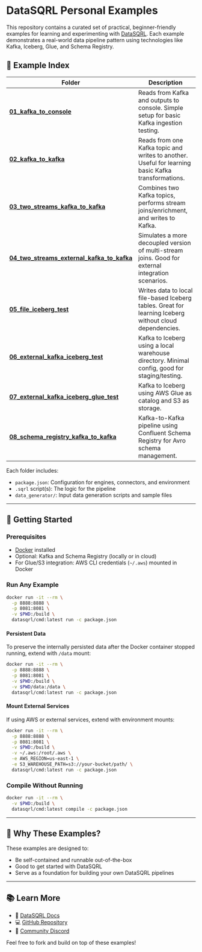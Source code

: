 # DataSQRL Personal Examples

This repository contains a curated set of practical, beginner-friendly examples for learning and experimenting with [DataSQRL](https://github.com/DataSQRL/sqrl).
Each example demonstrates a real-world data pipeline pattern using technologies like Kafka, Iceberg, Glue, and Schema Registry.

## 📁 Example Index

| Folder                                                                                       | Description                                                                                            |
|----------------------------------------------------------------------------------------------|--------------------------------------------------------------------------------------------------------|
| [**01\_kafka\_to\_console**](./01_kafka_to_console)                                          | Reads from Kafka and outputs to console. Simple setup for basic Kafka ingestion testing.               |
| [**02\_kafka\_to\_kafka**](./02_kafka_to_kafka)                                              | Reads from one Kafka topic and writes to another. Useful for learning basic Kafka transformations.     |
| [**03\_two\_streams\_kafka\_to\_kafka**](./03_two_streams_kafka_to_kafka)                    | Combines two Kafka topics, performs stream joins/enrichment, and writes to Kafka.                      |
| [**04\_two\_streams\_external\_kafka\_to\_kafka**](./04_two_streams_external_kafka_to_kafka) | Simulates a more decoupled version of multi-stream joins. Good for external integration scenarios.     |
| [**05\_file\_iceberg\_test**](./05_file_iceberg_test)                                        | Writes data to local file-based Iceberg tables. Great for learning Iceberg without cloud dependencies. |
| [**06\_external\_kafka\_iceberg\_test**](./06_external_kafka_iceberg_test)                   | Kafka to Iceberg using a local warehouse directory. Minimal config, good for staging/testing.          |
| [**07\_external\_kafka\_iceberg\_glue\_test**](./07_external_kafka_iceberg_glue_test)        | Kafka to Iceberg using AWS Glue as catalog and S3 as storage.                                          |
| [**08\_schema\_registry\_kafka\_to\_kafka**](./08_schema_registry_kafka_to_kafka)            | Kafka-to-Kafka pipeline using Confluent Schema Registry for Avro schema management.                    |

Each folder includes:

* `package.json`: Configuration for engines, connectors, and environment
* `.sqrl` script(s): The logic for the pipeline
* `data_generator/`: Input data generation scripts and sample files

---

## 🚀 Getting Started

### Prerequisites

* [Docker](https://docs.docker.com/get-docker/) installed
* Optional: Kafka and Schema Registry (locally or in cloud)
* For Glue/S3 integration: AWS CLI credentials (`~/.aws`) mounted in Docker

### Run Any Example

```bash
docker run -it --rm \
  -p 8888:8888 \
  -p 8081:8081 \
  -v $PWD:/build \
  datasqrl/cmd:latest run -c package.json
```
#### Persistent Data

To preserve the internally persisted data after the Docker container stopped running, extend with `/data` mount:

```bash
docker run -it --rm \
  -p 8888:8888 \
  -p 8081:8081 \
  -v $PWD:/build \
  -v $PWD/data:/data \
  datasqrl/cmd:latest run -c package.json
```

#### Mount External Services

If using AWS or external services, extend with environment mounts:

```bash
docker run -it --rm \
  -p 8888:8888 \
  -p 8081:8081 \
  -v $PWD:/build \
  -v ~/.aws:/root/.aws \
  -e AWS_REGION=us-east-1 \
  -e S3_WAREHOUSE_PATH=s3://your-bucket/path/ \
  datasqrl/cmd:latest run -c package.json
```

### Compile Without Running

```bash
docker run -it --rm \
  -v $PWD:/build \
  datasqrl/cmd:latest compile -c package.json
```

---

## 🤔 Why These Examples?

These examples are designed to:

* Be self-contained and runnable out-of-the-box
* Good to get started with DataSQRL
* Serve as a foundation for building your own DataSQRL pipelines

---

## 📚 Learn More

* 📘 [DataSQRL Docs](https://datasqrl.github.io/sqrl)
* 💻 [GitHub Repository](https://github.com/DataSQRL/sqrl)
* 💬 [Community Discord](https://docs.datasqrl.com/community/)

Feel free to fork and build on top of these examples!
